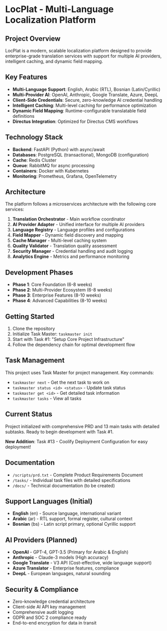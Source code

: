 # LocPlat - Multi-Language Localization Platform

## Project Overview
LocPlat is a modern, scalable localization platform designed to provide enterprise-grade translation services with support for multiple AI providers, intelligent caching, and dynamic field mapping.

## Key Features
- **Multi-Language Support**: English, Arabic (RTL), Bosnian (Latin/Cyrillic)
- **Multi-Provider AI**: OpenAI, Anthropic, Google Translate, Azure, DeepL
- **Client-Side Credentials**: Secure, zero-knowledge AI credential handling
- **Intelligent Caching**: Multi-level caching for performance optimization
- **Dynamic Field Mapping**: Runtime-configurable translatable field definitions
- **Directus Integration**: Optimized for Directus CMS workflows

## Technology Stack
- **Backend**: FastAPI (Python) with async/await
- **Databases**: PostgreSQL (transactional), MongoDB (configuration)
- **Cache**: Redis Cluster
- **Queue**: RabbitMQ for async processing
- **Containers**: Docker with Kubernetes
- **Monitoring**: Prometheus, Grafana, OpenTelemetry

## Architecture
The platform follows a microservices architecture with the following core services:

1. **Translation Orchestrator** - Main workflow coordinator
2. **AI Provider Adapter** - Unified interface for multiple AI providers
3. **Language Registry** - Language profiles and configurations
4. **Field Mapper** - Dynamic field discovery and mapping
5. **Cache Manager** - Multi-level caching system
6. **Quality Validator** - Translation quality assessment
7. **Security Manager** - Credential handling and audit logging
8. **Analytics Engine** - Metrics and performance monitoring

## Development Phases
- **Phase 1**: Core Foundation (6-8 weeks)
- **Phase 2**: Multi-Provider Ecosystem (6-8 weeks)
- **Phase 3**: Enterprise Features (8-10 weeks)
- **Phase 4**: Advanced Capabilities (8-10 weeks)

## Getting Started
1. Clone the repository
2. Initialize Task Master: `taskmaster init`
3. Start with Task #1: "Setup Core Project Infrastructure"
4. Follow the dependency chain for optimal development flow

## Task Management
This project uses Task Master for project management. Key commands:
- `taskmaster next` - Get the next task to work on
- `taskmaster status <id> <status>` - Update task status
- `taskmaster get <id>` - Get detailed task information
- `taskmaster tasks` - View all tasks

## Current Status
Project initialized with comprehensive PRD and 13 main tasks with detailed subtasks.
Ready to begin development with Task #1.

**New Addition**: Task #13 - Coolify Deployment Configuration for easy deployment!

## Documentation
- `/scripts/prd.txt` - Complete Product Requirements Document
- `/tasks/` - Individual task files with detailed specifications
- `/docs/` - Technical documentation (to be created)

## Support Languages (Initial)
- **English** (en) - Source language, international variant
- **Arabic** (ar) - RTL support, formal register, cultural context
- **Bosnian** (bs) - Latin script primary, optional Cyrillic support

## AI Providers (Planned)
- **OpenAI** - GPT-4, GPT-3.5 (Primary for Arabic & English)
- **Anthropic** - Claude-3 models (High accuracy)
- **Google Translate** - V3 API (Cost-effective, wide language support)
- **Azure Translator** - Enterprise features, compliance
- **DeepL** - European languages, natural sounding

## Security & Compliance
- Zero-knowledge credential architecture
- Client-side AI API key management
- Comprehensive audit logging
- GDPR and SOC 2 compliance ready
- End-to-end encryption for data in transit
